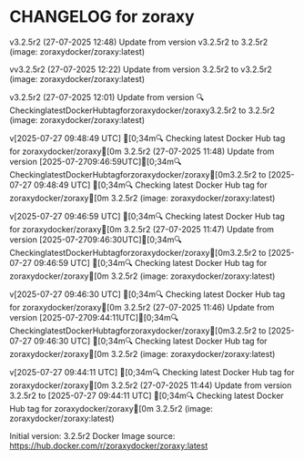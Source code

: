 CHANGELOG for zoraxy
===================
v3.2.5r2 (27-07-2025 12:48)
    Update from version v3.2.5r2 to 3.2.5r2 (image: zoraxydocker/zoraxy:latest)


vv3.2.5r2 (27-07-2025 12:22)
    Update from version 3.2.5r2 to v3.2.5r2 (image: zoraxydocker/zoraxy:latest)


v3.2.5r2 (27-07-2025 12:01)
    Update from version 🔍CheckinglatestDockerHubtagforzoraxydocker/zoraxy3.2.5r2 to 3.2.5r2 (image: zoraxydocker/zoraxy:latest)


v[2025-07-27 09:48:49 UTC] [0;34m🔍 Checking latest Docker Hub tag for zoraxydocker/zoraxy[0m
3.2.5r2 (27-07-2025 11:48)
    Update from version [2025-07-2709:46:59UTC][0;34m🔍CheckinglatestDockerHubtagforzoraxydocker/zoraxy[0m3.2.5r2 to [2025-07-27 09:48:49 UTC] [0;34m🔍 Checking latest Docker Hub tag for zoraxydocker/zoraxy[0m
3.2.5r2 (image: zoraxydocker/zoraxy:latest)


v[2025-07-27 09:46:59 UTC] [0;34m🔍 Checking latest Docker Hub tag for zoraxydocker/zoraxy[0m
3.2.5r2 (27-07-2025 11:47)
    Update from version [2025-07-2709:46:30UTC][0;34m🔍CheckinglatestDockerHubtagforzoraxydocker/zoraxy[0m3.2.5r2 to [2025-07-27 09:46:59 UTC] [0;34m🔍 Checking latest Docker Hub tag for zoraxydocker/zoraxy[0m
3.2.5r2 (image: zoraxydocker/zoraxy:latest)


v[2025-07-27 09:46:30 UTC] [0;34m🔍 Checking latest Docker Hub tag for zoraxydocker/zoraxy[0m
3.2.5r2 (27-07-2025 11:46)
    Update from version [2025-07-2709:44:11UTC][0;34m🔍CheckinglatestDockerHubtagforzoraxydocker/zoraxy[0m3.2.5r2 to [2025-07-27 09:46:30 UTC] [0;34m🔍 Checking latest Docker Hub tag for zoraxydocker/zoraxy[0m
3.2.5r2 (image: zoraxydocker/zoraxy:latest)


v[2025-07-27 09:44:11 UTC] [0;34m🔍 Checking latest Docker Hub tag for zoraxydocker/zoraxy[0m
3.2.5r2 (27-07-2025 11:44)
    Update from version 3.2.5r2 to [2025-07-27 09:44:11 UTC] [0;34m🔍 Checking latest Docker Hub tag for zoraxydocker/zoraxy[0m
3.2.5r2 (image: zoraxydocker/zoraxy:latest)



Initial version: 3.2.5r2
Docker Image source: https://hub.docker.com/r/zoraxydocker/zoraxy:latest


